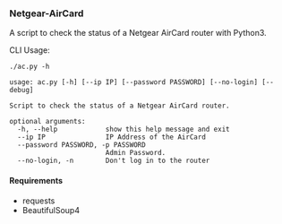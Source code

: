 ### Netgear-AirCard

A script to check the status of a Netgear AirCard router with Python3.

CLI Usage:

    ./ac.py -h
    
    usage: ac.py [-h] [--ip IP] [--password PASSWORD] [--no-login] [--debug]
    
    Script to check the status of a Netgear AirCard router.
    
    optional arguments:
      -h, --help            show this help message and exit
      --ip IP               IP Address of the AirCard
      --password PASSWORD, -p PASSWORD
                            Admin Password.
      --no-login, -n        Don't log in to the router

#### Requirements

* requests
* BeautifulSoup4


